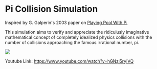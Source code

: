# Pi Collision Simulation

Inspired by G. Galperin's 2003 paper on [Playing Pool With Pi](https://www.maths.tcd.ie/~lebed/Galperin.%20Playing%20pool%20with%20pi.pdf)

This simulation aims to verify and appreciate the ridiculusly imaginative mathematical concept of completely idealized physics collisions with the number of collisions approaching the famous irrational number, pi.

[![](https://img.youtube.com/vi/hGNzl5ryIVQ/0.jpg)](https://www.youtube.com/watch?v=hGNzl5ryIVQ)

Youtube Link: https://www.youtube.com/watch?v=hGNzl5ryIVQ
